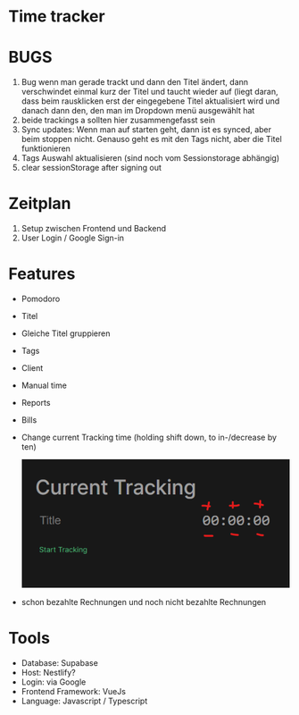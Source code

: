 # Time tracker

# BUGS

1. Bug wenn man gerade trackt und dann den Titel ändert, dann verschwindet einmal kurz der Titel und taucht wieder auf (liegt daran, dass beim rausklicken erst der eingegebene Titel aktualisiert wird und danach dann den, den man im Dropdown menü ausgewählt hat
2. beide trackings a sollten hier zusammengefasst sein
4. Sync updates: Wenn man auf starten geht, dann ist es synced, aber beim stoppen nicht. Genauso geht es mit den Tags nicht, aber die Titel funktionieren
5. Tags Auswahl aktualisieren (sind noch vom Sessionstorage abhängig)
6. clear sessionStorage after signing out

# Zeitplan

1. Setup zwischen Frontend und Backend
2. User Login / Google Sign-in

# Features

- Pomodoro
- Titel
- Gleiche Titel gruppieren
- Tags
- Client
- Manual time
- Reports
- Bills
- Change current Tracking time (holding shift down, to in-/decrease by ten)
    
    ![Untitled](Time%20tracker/Untitled%201.png)
    
- schon bezahlte Rechnungen und noch nicht bezahlte Rechnungen

# Tools

- Database: Supabase
- Host: Nestlify?
- Login: via Google
- Frontend Framework: VueJs
- Language: Javascript / Typescript